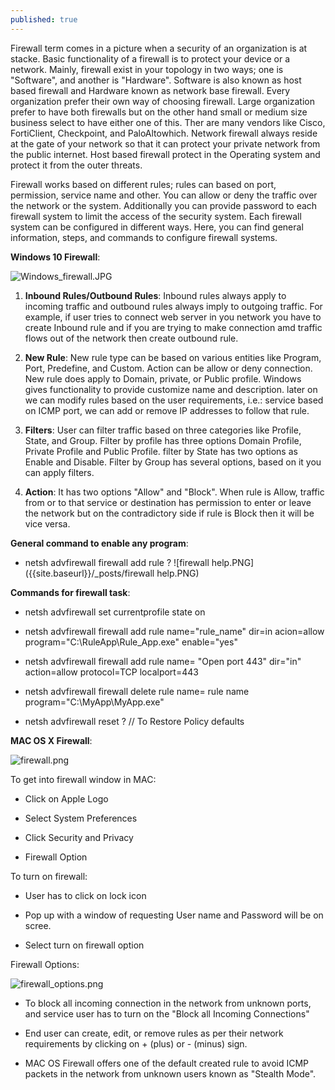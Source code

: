 ```yaml
---
published: true
---
```

Firewall term comes in a picture when a security of an organization is at stacke. Basic functionality of a firewall is to protect your device or a network. Mainly, firewall exist in your topology in two ways; one is "Software", and another is "Hardware". Software is also known as host based firewall and Hardware known as network base firewall. Every organization prefer their own way of choosing firewall. Large organization prefer to have both firewalls but on the other hand small or medium size business select to have either one of this. Ther are many vendors like Cisco, FortiClient, Checkpoint, and PaloAltowhich. Network firewall always reside at the gate of your network so that it can protect your private network from the public internet. Host based firewall protect in the Operating system and protect it from the outer threats. 

  

Firewall works based on different rules; rules can based on port, permission, service name and other. You can allow or deny the traffic over the network or the system. Additionally you can provide password to each firewall system to limit the access of the security system. Each firewall system can be configured in different ways. Here, you can find general information, steps, and commands to configure firewall systems. 

  

**Windows 10 Firewall**: 

![Windows_firewall.JPG]({{site.baseurl}}/_posts/Windows_firewall.JPG) 

  

1. **Inbound Rules/Outbound Rules**: Inbound rules always apply to incoming traffic and outbound rules always imply to outgoing traffic. For example, if user tries to connect web server in you network you have to create Inbound rule and if you are trying to make connection amd traffic flows out of the network then create outbound rule. 

2. **New Rule**: New rule type can be based on various entities like Program, Port,  Predefine, and Custom. Action can be allow or deny connection. New rule does apply to Domain, private, or Public profile. Windows gives functionality to provide customize name and description. later on we can modify rules based on the user requirements, i.e.: service based on ICMP port, we can add or remove IP addresses to follow that rule. 

3. **Filters**: User can filter traffic based on three categories like Profile, State, and Group. Filter by profile has three options Domain Profile, Private Profile and Public Profile. filter by State has two options as Enable and Disable. Filter by Group has several options, based on it you can apply filters. 

4. **Action**: It has two options "Allow" and "Block". When rule is Allow, traffic from or to that service or destination has permission to enter or leave the network but on the contradictory side if rule is Block then it will be vice versa. 

  

**General command to enable any program**: 

- netsh advfirewall firewall add rule ? 
![firewall help.PNG]({{site.baseurl}}/_posts/firewall help.PNG)

  

**Commands for firewall task**:  

- netsh advfirewall set currentprofile state on 

  

- netsh advfirewall  firewall add rule name="rule_name" dir=in acion=allow program="C:\RuleApp\Rule_App.exe" 		   enable="yes" 

  

- netsh advfirewall firewall add rule name= "Open port 443" dir="in" action=allow protocol=TCP localport=443 

  

- netsh advfirewall firewall delete rule name= rule name program="C:\MyApp\MyApp.exe" 

  

- netsh advfirewall reset ? // To Restore Policy defaults 

  

**MAC OS X Firewall**: 

![firewall.png]({{site.baseurl}}/_posts/firewall.png) 

  

To get into firewall window in MAC: 

- Click on Apple Logo 

- Select System Preferences 

- Click Security and Privacy 

- Firewall Option 

  

To turn on firewall: 

- User has to click on lock icon 

- Pop up with a window of requesting User name and Password will be on scree. 

- Select turn on firewall option 

  

Firewall Options: 

![firewall_options.png]({{site.baseurl}}/_posts/firewall_options.png) 

  

- To block all incoming connection in the network from unknown ports, and service user has to turn on the "Block all Incoming Connections" 

- End user can create, edit, or remove rules as per their network requirements by clicking on + (plus) or - (minus) sign. 

- MAC OS Firewall offers one of the default created rule to avoid ICMP packets in the network from unknown users known as "Stealth Mode".

